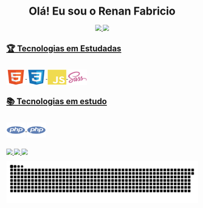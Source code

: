 <div align="center">
 <h1>Olá! Eu sou o Renan Fabricio</h1>
</div>

 <div align="center">
  <a href="https://github.com/Renanfls">
   <img height="150em" src="https://github-readme-stats.vercel.app/api/top-langs/?username=Renanfls&layout=compact&langs_count=7&theme=gotham&text_color=c3c3c3&title_color=fbdeb0&hide_border=none&bg_color=0D1117&custom_title=Linguagens%20Ativas"/>
   <img height="150em" src="https://github-readme-stats.vercel.app/api?username=Renanfls&theme=gotham&show_icons=true&icon_color=fbdeb0&text_color=c3c3c3&title_color=fbdeb0&hide_border=none&bg_color=0D1117&custom_title=Renan%20Fabricio%20GitHub%20Estatísticas"/>
</div>
 
 ## 🏆 Tecnologias em Estudadas
 
<div style="display: inline_block"><br>
  <img align="center" alt="Renan-HTML" height="40" width="50" src="https://raw.githubusercontent.com/devicons/devicon/master/icons/html5/html5-original.svg">
  <img align="center" alt="Renan-CSS" height="40" width="50" src="https://raw.githubusercontent.com/devicons/devicon/master/icons/css3/css3-original.svg">
  <img align="center" alt="Renan-Js" height="40" width="50" src="https://raw.githubusercontent.com/devicons/devicon/master/icons/javascript/javascript-plain.svg">
  <img align="center" alt="Renan-Js" height="40" width="50" src="https://raw.githubusercontent.com/devicons/devicon/master/icons/sass/sass-original.svg">
</div>

 ## 📚 Tecnologias em estudo
 
 <div style="display: inline_block"><br>
  <img align="center" alt="Renan-Js" height="40" width="50" src="https://raw.githubusercontent.com/devicons/devicon/master/icons/php/php-plain.svg">
  <img align="center" alt="Renan-Js" height="40" width="50" src="https://raw.githubusercontent.com/devicons/devicon/master/icons/php/php-plain.svg">
</div>
  
##
  
 <div>
  <a href = "mailto:contato.renanfabricio@gmail.com" target="_blank"><img src="https://img.shields.io/badge/Gmail-D14836?style=for-the-badge&logo=gmail&logoColor=white"</a>
  <a href="https://www.linkedin.com/in/renan-fabricio/" target="_blank"><img src="https://img.shields.io/badge/LinkedIn-0077B5?style=for-the-badge&logo=linkedin&logoColor=white"</a> 
  <a href="https://t.me/RenanFabricio" target="_blank"><img src="https://img.shields.io/badge/Telegram-2CA5E0?style=for-the-badge&logo=telegram&logoColor=white"</a>
</div>

 ![Snake animation](https://github.com/Renanfls/Renanfls/blob/output/github-contribution-grid-snake.svg)
